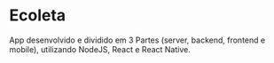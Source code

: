 # Ecoleta

App desenvolvido e dividido em 3 Partes (server, backend, frontend e mobile), utilizando NodeJS, React e React Native.
